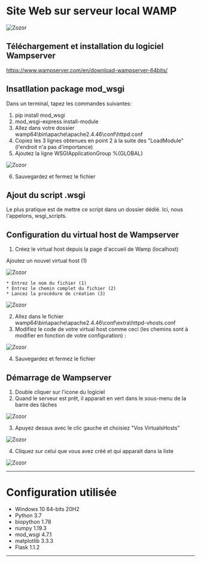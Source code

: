 # Site Web sur serveur local WAMP
![Zozor](https://blog.nicolashachet.com/wp-content/uploads/2011/05/wamp.png)


## Téléchargement et installation du logiciel Wampserver
https://www.wampserver.com/en/download-wampserver-64bits/


## Insatllation package mod_wsgi

Dans un terminal, tapez les commandes suivantes:
1. pip install mod_wsgi
2. mod_wsgi-express install-module
3. Allez dans votre dossier wamp64\bin\apache\apache2.4.46\conf\httpd.conf
4. Copiez les 3 lignes obtenues en point 2 à la suite des "LoadModule" (l'endroit n'a pas d'importance)
5. Ajoutez la ligne WSGIApplicationGroup %{GLOBAL}

![Zozor](https://zupimages.net/up/20/50/jeib.png)

6. Sauvegardez et fermez le fichier

## Ajout du script .wsgi
Le plus pratique est de mettre ce script dans un dossier dédié. Ici, nous l'appelons, wsgi_scripts.

## Configuration du virtual host de Wampserver

1. Créez le virtual host depuis la page d'accueil de Wamp (localhost)

Ajoutez un nouvel virtual host (1)
  
![Zozor](https://zupimages.net/up/20/50/fzu4.png)

    * Entrez le nom du fichier (1)
    * Entrez le chemin complet du fichier (2)
    * Lancez la procédure de création (3)

![Zozor](https://zupimages.net/up/20/50/nzdp.png)


2. Allez dans le fichier wamp64\bin\apache\apache2.4.46\conf\extra\httpd-vhosts.conf
3. Modifiez le code de votre virtual host comme ceci (les chemins sont à modifier en fonction de votre configuration) :

![Zozor](https://zupimages.net/up/20/50/4yf2.png)

4. Sauvegardez et fermez le fichier

## Démarrage de Wampserver 

1. Double cliquer sur l'icone du logiciel
2. Quand le serveur est prêt, il apparait en vert dans le sous-menu de la barre des tâches

![Zozor](https://zupimages.net/up/20/50/0jwl.bmp)

3. Apuyez dessus avec le clic gauche et choisiez "Vos VirtualsHosts"

![Zozor](https://zupimages.net/up/20/50/zygb.bmp)

4. Cliquez sur celui que vous avez créé et qui apparait dans la liste

![Zozor](https://zupimages.net/up/20/50/ehzt.bmp)

--------------------------------------------------------------------------------------------------------------------------------------------------------------------------------
# Configuration utilisée

* Windows 10 64-bits 20H2
* Python 3.7
* biopython 1.78
* numpy 1.19.3
* mod_wsgi 4.7.1
* matplotlib 3.3.3
* Flask 1.1.2 

---------------------------------------------------------------------------------------------------------------------------------------------------------------------------------
